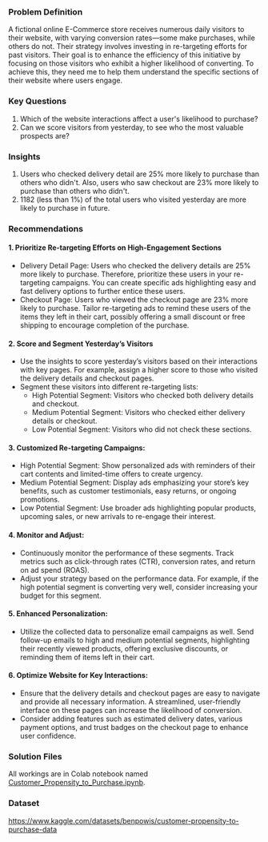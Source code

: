 ### Problem Definition

A fictional online E-Commerce store receives numerous daily visitors to their website, with varying conversion rates—some make purchases, while others do not. Their strategy involves investing in re-targeting efforts for past visitors. Their goal is to enhance the efficiency of this initiative by focusing on those visitors who exhibit a higher likelihood of converting. To achieve this, they need me to help them understand the specific sections of their website where users engage.

### Key Questions
1.   Which of the website interactions affect a user's likelihood to purchase?
2.   Can we score visitors from yesterday, to see who the most valuable prospects are?

### Insights
1. Users who checked delivery detail are 25% more likely to purchase than others who didn't. Also, users who saw checkout are 23% more likely to purchase than others who didn't.
2. 1182 (less than 1%) of the total users who visited yesterday are more likely to purchase in future.

### Recommendations
#### 1. Prioritize Re-targeting Efforts on High-Engagement Sections

- Delivery Detail Page: Users who checked the delivery details are 25% more likely to purchase. Therefore, prioritize these users in your re-targeting campaigns. You can create specific ads highlighting easy and fast delivery options to further entice these users.
- Checkout Page: Users who viewed the checkout page are 23% more likely to purchase. Tailor re-targeting ads to remind these users of the items they left in their cart, possibly offering a small discount or free shipping to encourage completion of the purchase.

#### 2. Score and Segment Yesterday’s Visitors

- Use the insights to score yesterday’s visitors based on their interactions with key pages. For example, assign a higher score to those who visited the delivery details and checkout pages.
- Segment these visitors into different re-targeting lists:
  - High Potential Segment: Visitors who checked both delivery details and checkout.
  - Medium Potential Segment: Visitors who checked either delivery details or checkout.
  - Low Potential Segment: Visitors who did not check these sections.

#### 3. Customized Re-targeting Campaigns:

- High Potential Segment: Show personalized ads with reminders of their cart contents and limited-time offers to create urgency.
- Medium Potential Segment: Display ads emphasizing your store’s key benefits, such as customer testimonials, easy returns, or ongoing promotions.
- Low Potential Segment: Use broader ads highlighting popular products, upcoming sales, or new arrivals to re-engage their interest.

#### 4. Monitor and Adjust:

- Continuously monitor the performance of these segments. Track metrics such as click-through rates (CTR), conversion rates, and return on ad spend (ROAS).
- Adjust your strategy based on the performance data. For example, if the high potential segment is converting very well, consider increasing your budget for this segment.

#### 5. Enhanced Personalization:

- Utilize the collected data to personalize email campaigns as well. Send follow-up emails to high and medium potential segments, highlighting their recently viewed products, offering exclusive discounts, or reminding them of items left in their cart.

#### 6. Optimize Website for Key Interactions:

- Ensure that the delivery details and checkout pages are easy to navigate and provide all necessary information. A streamlined, user-friendly interface on these pages can increase the likelihood of conversion.
- Consider adding features such as estimated delivery dates, various payment options, and trust badges on the checkout page to enhance user confidence.

### Solution Files
All workings are in Colab notebook named [Customer_Propensity_to_Purchase.ipynb](https://github.com/johnuzoma/Propensity-Modelling/blob/main/Customer_Propensity_to_Purchase.ipynb).

### Dataset 
https://www.kaggle.com/datasets/benpowis/customer-propensity-to-purchase-data
